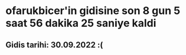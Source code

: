 # ofarukbicer'in gidisine son 8 gun 5 saat 56 dakika 25 saniye kaldi

## Gidis tarihi: 30.09.2022 :(